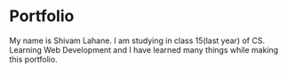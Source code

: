 # Portfolio #
My name is Shivam Lahane. I am studying in class 15(last year) of CS. Learning Web Development and I have learned many things while making this portfolio. 
